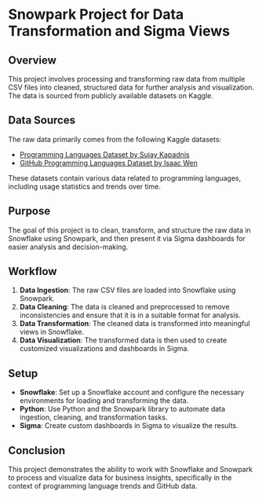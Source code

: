 # Snowpark Project for Data Transformation and Sigma Views

## Overview
This project involves processing and transforming raw data from multiple CSV files into cleaned, structured data for further analysis and visualization. The data is sourced from publicly available datasets on Kaggle.

## Data Sources
The raw data primarily comes from the following Kaggle datasets:

- [Programming Languages Dataset by Sujay Kapadnis](https://www.kaggle.com/datasets/sujaykapadnis/programming-languages)
- [GitHub Programming Languages Dataset by Isaac Wen](https://www.kaggle.com/datasets/isaacwen/github-programming-languages-data)

These datasets contain various data related to programming languages, including usage statistics and trends over time.

## Purpose
The goal of this project is to clean, transform, and structure the raw data in Snowflake using Snowpark, and then present it via Sigma dashboards for easier analysis and decision-making.

## Workflow
1. **Data Ingestion**: The raw CSV files are loaded into Snowflake using Snowpark.
2. **Data Cleaning**: The data is cleaned and preprocessed to remove inconsistencies and ensure that it is in a suitable format for analysis.
3. **Data Transformation**: The cleaned data is transformed into meaningful views in Snowflake.
4. **Data Visualization**: The transformed data is then used to create customized visualizations and dashboards in Sigma.

## Setup
- **Snowflake**: Set up a Snowflake account and configure the necessary environments for loading and transforming the data.
- **Python**: Use Python and the Snowpark library to automate data ingestion, cleaning, and transformation tasks.
- **Sigma**: Create custom dashboards in Sigma to visualize the results.

## Conclusion
This project demonstrates the ability to work with Snowflake and Snowpark to process and visualize data for business insights, specifically in the context of programming language trends and GitHub data.
